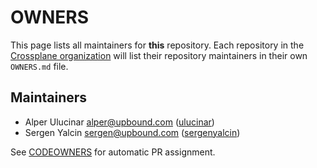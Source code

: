 <!--
SPDX-FileCopyrightText: 2025 Upbound Inc. <https://upbound.io>

SPDX-License-Identifier: Apache-2.0
-->

# OWNERS

This page lists all maintainers for **this** repository. Each repository in the
[Crossplane organization](https://github.com/crossplane/) will list their
repository maintainers in their own `OWNERS.md` file.

## Maintainers

* Alper Ulucinar <alper@upbound.com> ([ulucinar](https://github.com/ulucinar))
* Sergen Yalcin <sergen@upbound.com> ([sergenyalcin](https://github.com/sergenyalcin))

See [CODEOWNERS](./CODEOWNERS) for automatic PR assignment.
